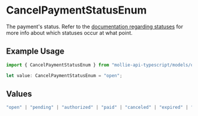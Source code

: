 # CancelPaymentStatusEnum

The payment's status. Refer to the [documentation regarding statuses](https://docs.mollie.com/docs/status-change#/) for more info about which
statuses occur at what point.

## Example Usage

```typescript
import { CancelPaymentStatusEnum } from "mollie-api-typescript/models/operations";

let value: CancelPaymentStatusEnum = "open";
```

## Values

```typescript
"open" | "pending" | "authorized" | "paid" | "canceled" | "expired" | "failed"
```
